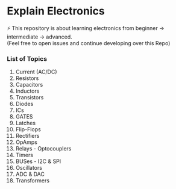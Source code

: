 # Explain Electronics

⚡ This repository is about learning electronics from beginner → intermediate → advanced.
<br>(Feel free to open issues and continue developing over this Repo)

### List of Topics

1. Current (AC/DC)
2. Resistors
3. Capacitors
4. Inductors
5. Transistors
6. Diodes
7. ICs
8. GATES
9. Latches
10. Flip-Flops
11. Rectifiers
12. OpAmps
13. Relays - Optocouplers
14. Timers
15. BUSes - I2C & SPI
16. Oscillators
17. ADC & DAC
18. Transformers
